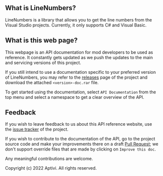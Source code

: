 ## What is LineNumbers?

LineNumbers is a library that allows you to get the line numbers from the Visual Studio projects. Currently, it only supports C# and Visual Basic.

## What is this web page?
 
This webpage is an API documentation for mod developers to be used as reference. It constantly gets updated as we push the updates to the main and servicing versions of this project.

If you still intend to use a documentation specific to your preferred version of LineNumbers, you may refer to the [releases](https://github.com/Aptivi/LineNumbers/releases) page of the project and download the attached `<version>-doc.rar` file.

To get started using the documentation, select `API Documentation` from the top menu and select a namespace to get a clear overview of the API.

## Feedback

If you wish to leave feedback to us about this API reference website, use the [issue tracker](https://github.com/Aptivi/LineNumbers/issues) of the project.

If you wish to contribute to the documentation of the API, go to the project source code and make your improvements there on a draft [Pull Request](https://github.com/Aptivi/LineNumbers/pulls); we don't support override files that are made by clicking on `Improve this doc`.

Any meaningful contributions are welcome.

Copyright (c) 2022 Aptivi. All rights reserved.